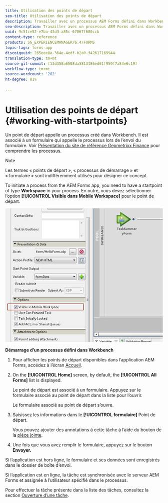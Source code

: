 ```yaml
---
title: Utilisation des points de départ
seo-title: Utilisation des points de départ
description: Travailler avec un processus AEM Forms défini dans Workbench depuis votre périphérique mobile.
seo-description: Travailler avec un processus AEM Forms défini dans Workbench depuis votre périphérique mobile.
uuid: 9c51ce52-e7ba-43d3-a85c-67067f680ccb
content-type: reference
products: SG_EXPERIENCEMANAGER/6.4/FORMS
topic-tags: forms-app
discoiquuid: 265eee8a-364e-4edf-b2a0-f42617169944
translation-type: tm+mt
source-git-commit: f13d358a6508da5813186ed61f959f7a84e6c19f
workflow-type: tm+mt
source-wordcount: '262'
ht-degree: 81%

---
```



# Utilisation des points de départ {#working-with-startpoints}

Un point de départ appelle un processus créé dans Workbench. Il est associé à un formulaire qui appelle le processus lors de l’envoi du formulaire. Voir [Présentation du site de référence Geometrixx Finance](/help/forms/using/finance-reference-site-walkthrough.md) pour comprendre les processus.

>[!NOTE]
>
>Les termes « points de départ », « processus de démarrage » et « formulaire » sont indifféremment utilisés pour désigner ce concept.

To initiate a process from the AEM Forms app, you need to have a startpoint of type **Workspace** in your process. En outre, vous devez sélectionner l’option **[!UICONTROL Visible dans Mobile Workspace]** pour le point de départ.

![mws_startpoint_select_option](assets/mws_startpoint_select_option.png)

**Démarrage d’un processus défini dans Workbench**

1. Pour afficher les points de départ disponibles dans l’application AEM Forms, accédez à l’écran [Accueil](/help/forms/using/home-screen.md).
1. On the **[!UICONTROL Home]** screen, by default, the **[!UICONTROL All Forms]** list is displayed.

   Le point de départ est associé à un formulaire. Appuyez sur le formulaire associé au point de départ dans la liste pour l’ouvrir.

   Le formulaire associé au point de départ s’ouvre.

1. Saisissez les informations dans le **[!UICONTROL formulaire]** Point de départ.

   Vous pouvez ajouter des annotations à cette tâche à l’aide du bouton de la [pièce jointe](/help/forms/using/add-attachments.md).

1. Une fois que vous avez remplir le formulaire, appuyez sur le bouton **Envoyer.**

Si l’application est hors ligne, le formulaire et ses données sont enregistrés dans le dossier de boîte d’envoi.

Si l’application est en ligne, la tâche est synchronisée avec le serveur AEM Forms et assignée à l’utilisateur spécifié dans le processus.

Pour effectuer la tâche présente dans la liste des tâches, consultez la section [Ouverture d’une tâche](/help/forms/using/open-task.md).

